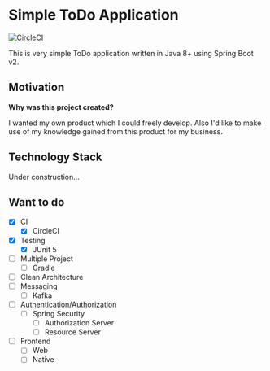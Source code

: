 # Simple ToDo Application
[![CircleCI](https://circleci.com/gh/perforb/simple-todo/tree/master.svg?style=shield&circle-token=972d4b658137dd49daddae29e77b9255f08f1ccc)](https://circleci.com/gh/perforb/simple-todo/tree/master)

This is very simple ToDo application written in Java 8+ using Spring Boot v2.

## Motivation

**Why was this project created?**

I wanted my own product which I could freely develop.
Also I'd like to make use of my knowledge gained from this product for my business.

## Technology Stack

Under construction...

## Want to do

* [x] CI
    - [x] CircleCI
* [x] Testing
    - [x] JUnit 5
* [ ] Multiple Project
    - [ ] Gradle
* [ ] Clean Architecture
* [ ] Messaging
    - [ ] Kafka
* [ ] Authentication/Authorization
    - [ ] Spring Security
        - [ ] Authorization Server
        - [ ] Resource Server
* [ ] Frontend
    - [ ] Web
    - [ ] Native
